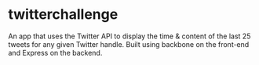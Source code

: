 # twitterchallenge
An app that uses the Twitter API to display the time &amp; content of the last 25 tweets for any given Twitter handle. Built using backbone on the front-end and Express on the backend.
